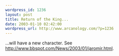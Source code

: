 ```yaml
--- 
wordpress_id: 1236
layout: post
title: Return of the King...
date: 2003-01-10 02:42:00
wordpress_url: http://www.arcanology.com/?p=1236
---
```

...will have a new character. See <a href="http://www.bbspot.com/News/2003/01/jaromir.html">http://www.bbspot.com/News/2003/01/jaromir.html</a>.